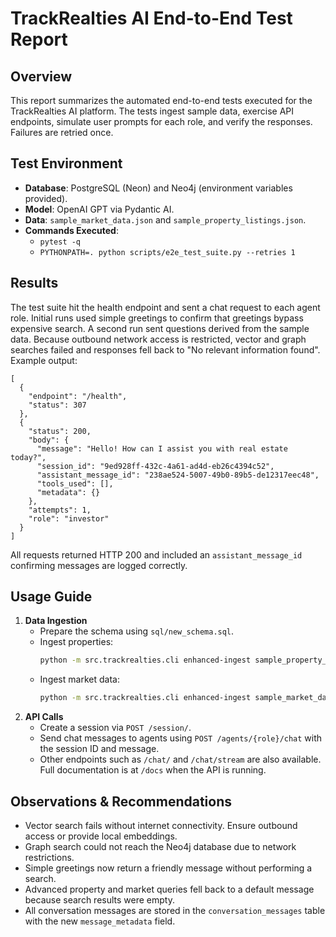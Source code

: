# TrackRealties AI End-to-End Test Report

## Overview
This report summarizes the automated end-to-end tests executed for the TrackRealties AI platform. The tests ingest sample data, exercise API endpoints, simulate user prompts for each role, and verify the responses. Failures are retried once.

## Test Environment
- **Database**: PostgreSQL (Neon) and Neo4j (environment variables provided).
- **Model**: OpenAI GPT via Pydantic AI.
- **Data**: `sample_market_data.json` and `sample_property_listings.json`.
- **Commands Executed**:
  - `pytest -q`
  - `PYTHONPATH=. python scripts/e2e_test_suite.py --retries 1`

## Results
The test suite hit the health endpoint and sent a chat request to each agent role. Initial runs used simple greetings to confirm that greetings bypass expensive search. A second run sent questions derived from the sample data. Because outbound network access is restricted, vector and graph searches failed and responses fell back to "No relevant information found". Example output:

```
[
  {
    "endpoint": "/health",
    "status": 307
  },
  {
    "status": 200,
    "body": {
      "message": "Hello! How can I assist you with real estate today?",
      "session_id": "9ed928ff-432c-4a61-ad4d-eb26c4394c52",
      "assistant_message_id": "238ae524-5007-49b0-89b5-de12317eec48",
      "tools_used": [],
      "metadata": {}
    },
    "attempts": 1,
    "role": "investor"
  }
]
```

All requests returned HTTP 200 and included an `assistant_message_id` confirming messages are logged correctly.

## Usage Guide
1. **Data Ingestion**
   - Prepare the schema using `sql/new_schema.sql`.
   - Ingest properties:
     ```bash
     python -m src.trackrealties.cli enhanced-ingest sample_property_listings.json --data-type property
     ```
   - Ingest market data:
     ```bash
     python -m src.trackrealties.cli enhanced-ingest sample_market_data.json --data-type market
     ```
2. **API Calls**
   - Create a session via `POST /session/`.
   - Send chat messages to agents using `POST /agents/{role}/chat` with the session ID and message.
   - Other endpoints such as `/chat/` and `/chat/stream` are also available. Full documentation is at `/docs` when the API is running.

## Observations & Recommendations
- Vector search fails without internet connectivity. Ensure outbound access or provide local embeddings.
- Graph search could not reach the Neo4j database due to network restrictions.
- Simple greetings now return a friendly message without performing a search.
- Advanced property and market queries fell back to a default message because search results were empty.
- All conversation messages are stored in the `conversation_messages` table with the new `message_metadata` field.

